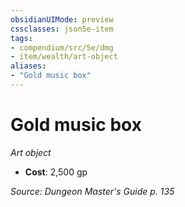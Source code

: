 ```yaml
---
obsidianUIMode: preview
cssclasses: json5e-item
tags:
- compendium/src/5e/dmg
- item/wealth/art-object
aliases: 
- "Gold music box"
---
```

# Gold music box
*Art object*  

- **Cost**: 2,500 gp

*Source: Dungeon Master's Guide p. 135*